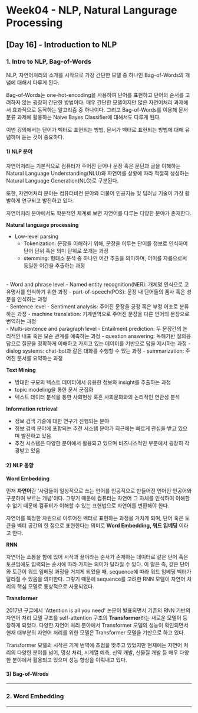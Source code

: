 # Week04 - NLP, Natural Langurage Processing

## [Day 16] - Introduction to NLP

### 1. Intro to NLP, Bag-of-Words

NLP, 자연어처리의 소개를 시작으로 가장 간단한 모델 중 하나인 Bag-of-Words의 개념에 대해서 다루게 된다.

Bag-of-Words는 one-hot-encoding을 사용하여 단어를 표현하고 단어의 순서를 고려하지 않는 굉장히 간단한 방법이다. 매우 간단한 모델이지만 많은 자연어처리 과제에서 효과적으로 동작하는 알고리즘 중 하나이다. 그리고 Bag-of-Words를 이용해 문서 분류 과제에 활용하는 Naive Bayes Classifier에 대해서도 다루게 된다. 

이번 강의에서는 단어가 벡터로 표현되는 방법, 문서가 벡터로 표현되는 방법에 대해 유념하며 듣는 것이 중요하다.

#### 1) NLP 분야

자연어처리는 기본적으로 컴퓨터가 주어진 단어나 문장 혹은 문단과 글을 이해하는 Natural Language Understanding(NLU)와 자연어를 상황에 따라 적절히 생성하는 Natural Language Generation(NLG)로 구분된다.

또한, 자연어처리 분야는 컴퓨터비전 분야와 더불어 인공지능 및 딥러닝 기술이 가장 활발하게 연구되고 발전하고 있다. 

자연어처리 분야에서도 학문적인 체계로 보면 자연어를 다루는 다양한 분야가 존재한다.

**Natural language processing**

  - Low-level parsing
    - Tokenization: 문장을 이해하기 위해, 문장을 이루는 단어를 정보로 인식하여 단어 단위 혹은 의미 단위로 쪼개는 과정
    - stemming: 형태소 분석 중 하나인 어간 추출을 의미하며, 어미를 자름으로써 동일한 어간을 추출하는 과정
<br>
  - Word and phrase level
    - Named entity recognition(NER): 개체명 인식으로 고유명사를 인식하기 위한 과정
    - part-of-speech(POS): 문장 내 단어들의 품사 혹은 성분을 인식하는 과정
<br>
  - Sentence level
    - Sentiment analysis: 주어진 문장을 긍정 혹은 부정 어조로 분류하는 과정
    - machine translation: 기계번역으로 주어진 문장을 다른 언어의 문장으로 번역하는 과정
<br>
  - Multi-sentence and paragraph level
    - Entailment prediction: 두 문장간의 논리적인 내포 혹은 모순 관계를 예측하는 과정
    - question answering: 독해기반 질의응답으로 질문을 정확하게 이해하고 가지고 있는 데이터를 기반으로 답을 제시하는 과정
    - dialog systems: chat-bot과 같은 대화를 수행할 수 있는 과정
    - summarization: 주어진 문서를 요약하는 과정

**Text Mining**

  - 방대한 규모의 텍스트 데이터에서 유용한 정보와 insight를 추출하는 과정
  - topic modeling을 통한 문서 군집화
  - 텍스트 데이터 분석을 통한 사회현상 혹흔 사회문화와의 논리적인 연관성 분석

**Information retrieval**

  - 정보 검색 기술에 대한 연구가 진행되는 분야
  - 정보 검색 분야에 포함되는 추천 시스템 분야가 최근에는 빠르게 관심을 받고 있으며 발전하고 있음
  - 추천 시스템은 다양한 분야에서 활용되고 있으며 비즈니스적인 부분에서 굉장히 각광받고 있음

#### 2) NLP 동향

**Word Embedding**

먼저 **자연어**란 '사람들이 일상적으로 쓰는 언어를 인공적으로 만들어진 언어인 인공어와 구분하여 부르는 개념'이다. 그렇기 때문에 컴퓨터는 자연어 그 자체를 인식하여 이해할 수 없기 때문에 컴퓨터가 이해할 수 있는 표현법으로 자연어를 변환해야 한다.

자연어를 특정한 차원으로 이루어진 벡터로 표현하는 과정을 거치게 되며, 단어 혹은 토큰을 벡터 공간의 한 점으로 표현한다는 의미로 **Word Embedding, 워드 임베딩** 이라고 한다.

**RNN**

자연어는 소통을 함에 있어 시작과 끝이라는 순서가 존재하는 데이터로 같은 단어 혹은 토큰임에도 입력되는 순서에 따라 가지는 의미가 달라질 수 있다. 이 말은 즉, 같은 단어와 토큰이 워드 임베딩 과정을 거치게 되었을 때, sequence에 따라 워드 임베딩 벡터가 달라질 수 있음을 의미한다. 그렇기 때문에 sequence를 고려한 RNN 모델이 자연어 처리의 핵심 모델로 통상적으로 사용되었다.

**Transformer**

2017년 구글에서 'Attention is all you need' 논문이 발표되면서 기존의 RNN 기반의 자연어 처리 모델 구조를 self-attention 구조의 **Transformer**라는 새로운 모델이 등장하게 되었다. 다양한 자연어 처리 분야에서 Transformer 모델의 성능이 확인되면서 현재 대부분의 자연어 처리를 위한 모델은 Transformer 모델을 기반으로 하고 있다.

Transformer 모델의 시작은 기계 번역에 초점을 맞추고 있었지만 현재에는 자연어 처리의 다양한 분야를 넘어, 영상 처리, 시계열 예측, 신약 개발, 신물질 개발 등 매우 다양한 분야에서 활용되고 있으며 성능 향상을 이뤄내고 있다.

#### 3) Bag-of-Wrods





------

### 2. Word Embedding


--------
